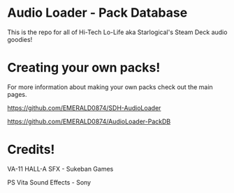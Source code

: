 # Audio Loader - Pack Database
This is the repo for all of Hi-Tech Lo-Life aka Starlogical's Steam Deck audio goodies!

# Creating your own packs!
For more information about making your own packs check out the main pages.

https://github.com/EMERALD0874/SDH-AudioLoader

https://github.com/EMERALD0874/AudioLoader-PackDB

# Credits!
VA-11 HALL-A SFX - Sukeban Games

PS Vita Sound Effects - Sony
